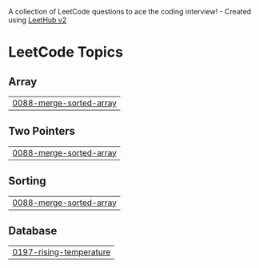 A collection of LeetCode questions to ace the coding interview! - Created using [LeetHub v2](https://github.com/arunbhardwaj/LeetHub-2.0)
<!---LeetCode Topics Start-->
# LeetCode Topics
## Array
|  |
| ------- |
| [0088-merge-sorted-array](https://github.com/bhavyavepari/leetcode/tree/master/0088-merge-sorted-array) |
## Two Pointers
|  |
| ------- |
| [0088-merge-sorted-array](https://github.com/bhavyavepari/leetcode/tree/master/0088-merge-sorted-array) |
## Sorting
|  |
| ------- |
| [0088-merge-sorted-array](https://github.com/bhavyavepari/leetcode/tree/master/0088-merge-sorted-array) |
## Database
|  |
| ------- |
| [0197-rising-temperature](https://github.com/bhavyavepari/leetcode/tree/master/0197-rising-temperature) |
<!---LeetCode Topics End-->